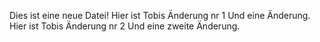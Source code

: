 Dies ist eine neue Datei!
Hier ist Tobis Änderung nr 1
Und eine Änderung.
Hier ist Tobis Änderung nr 2
Und eine zweite Änderung.
